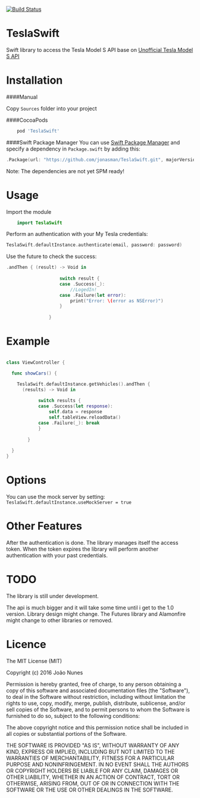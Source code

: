 [![Build Status](https://travis-ci.org/jonasman/TeslaSwift.svg?branch=master)](https://travis-ci.org/jonasman/TeslaSwift)
# TeslaSwift
Swift library to access the Tesla Model S API base on [Unofficial Tesla Model S API](http://docs.timdorr.apiary.io/#)

Installation
============

####Manual

Copy `Sources` folder into your project

####CocoaPods
```ruby
	pod 'TeslaSwift'
```
####Swift Package Manager
You can use [Swift Package Manager](https://swift.org/package-manager/) and specify a dependency in `Package.swift` by adding this:
```swift
.Package(url: "https://github.com/jonasman/TeslaSwift.git", majorVersion: 1)
```

Note: The dependencies are not yet SPM ready!

Usage
============
Import the module
```swift
	import TeslaSwift
```

Perform an authentication with your My Tesla credentials: 
```swift 
TeslaSwift.defaultInstance.authenticate(email, password: password)
```
Use the future to check the success: 
```swift 
.andThen { (result) -> Void in
					
					switch result {
					case .Success(_):
						//LogedIn!
					case .Failure(let error):
						print("Error: \(error as NSError)")
					}
					
				}
```


Example
===========
```swift

class ViewController {

  func showCars() {

    TeslaSwift.defaultInstance.getVehicles().andThen { 
      (results) -> Void in
			
			switch results {
			case .Success(let response):
				self.data = response
				self.tableView.reloadData()
			case .Failure(_): break
			}
			
		}
	
  }
}
```    

Options
============
You can use the mock server by setting: `TeslaSwift.defaultInstance.useMockServer = true`

Other Features
============
After the authentication is done. The library manages itself the access token. 
When the token expires the library will perform another authentication with your past credentials.

TODO
============
The library is still under development.

The api is much bigger and it will take some time until i get to the 1.0 version.
Library design might change. The Futures library and Alamonfire might change to other libraries or removed.

Licence
============
        
The MIT License (MIT)

Copyright (c) 2016 João Nunes

Permission is hereby granted, free of charge, to any person obtaining a copy of
this software and associated documentation files (the "Software"), to deal in
the Software without restriction, including without limitation the rights to
use, copy, modify, merge, publish, distribute, sublicense, and/or sell copies of
the Software, and to permit persons to whom the Software is furnished to do so,
subject to the following conditions:

The above copyright notice and this permission notice shall be included in all
copies or substantial portions of the Software.

THE SOFTWARE IS PROVIDED "AS IS", WITHOUT WARRANTY OF ANY KIND, EXPRESS OR
IMPLIED, INCLUDING BUT NOT LIMITED TO THE WARRANTIES OF MERCHANTABILITY, FITNESS
FOR A PARTICULAR PURPOSE AND NONINFRINGEMENT. IN NO EVENT SHALL THE AUTHORS OR
COPYRIGHT HOLDERS BE LIABLE FOR ANY CLAIM, DAMAGES OR OTHER LIABILITY, WHETHER
IN AN ACTION OF CONTRACT, TORT OR OTHERWISE, ARISING FROM, OUT OF OR IN
CONNECTION WITH THE SOFTWARE OR THE USE OR OTHER DEALINGS IN THE SOFTWARE.
